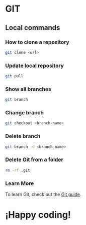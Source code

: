 # GIT

## Local commands
### How to clone a repository

```sh
git clone <url>
```

### Update local repository

```sh
git pull
```

### Show all branches

```sh
git branch
```

### Change branch

```sh
git checkout <branch-name>
```

### Delete branch

```sh
git branch -d <branch-name>
```

### Delete Git from a folder

```sh
rm -rf .git
```

### Learn More

To learn Git, check out the [Git guide](https://rogerdudler.github.io/git-guide/index.es.html).
# ¡Happy coding!